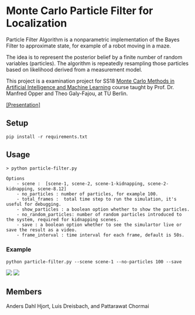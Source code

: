 # Monte Carlo Particle Filter for Localization

 Particle Filter Algorithm is a nonparametric implementation of
 the Bayes Filter to approximate state, for example of a robot moving in a maze.
 
 The idea is to represent the posterior belief by a finite number of random variables (particles).
  The algorithm is repeatedly resampling those particles based on likelihood derived from a measurement model.

This project is a examination project for SS18 [Monte Carlo Methods in Artificial Intelligence and Machine Learning](https://www.ki.tu-berlin.de/menue/lehre/sommersemster_2018/) course taught by Prof. Dr. Manfred Opper and Theo Galy-Fajou, at TU Berlin.

[[Presentation]](https://docs.google.com/presentation/d/1YpLM_q6YCEqP6g9y3OdV3z-X419Sa1krqwrsSDCFI6g)

## Setup
```
pip install -r requirements.txt
```

## Usage
```
> python particle-filter.py

Options
    - scene :  [scene-1, scene-2, scene-1-kidnapping, scene-2-kidnapping, scene-8.12]
    - no_particles : number of particles, for example 100.
    - total_frames :  total time step to run the simulation, it's useful for debugging.
    - show_particles : a boolean option whether to show the particles.
    - no_random_particles: number of random particles introduced to the system, required for kidnapping scenes.
    - save : a boolean option whether to see the simulartor live or save the result as a video.
    - frame_interval : time interval for each frame, default is 50s.
```

### Example
```
python particle-filter.py --scene scene-1 --no-particles 100 --save
```

![](https://i.imgur.com/RxP35Wa.png)
![](https://i.imgur.com/smYPY13.gif)


## Members
Anders Dahl Hjort, Luis Dreisbach, and Pattarawat Chormai



